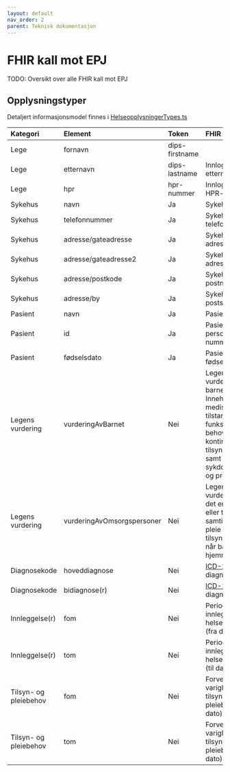 ```yaml
---
layout: default
nav_order: 2
parent: Teknisk dokumentasjon
---
```

# FHIR kall mot EPJ

TODO: Oversikt over alle FHIR kall mot EPJ

## Opplysningstyper
Detaljert informasjonsmodel finnes i [HelseopplysningerTypes.ts](https://github.com/navikt/k9-legeerklaering-on-fhir/blob/main/src/integrations/helseopplysningerserver/types/HelseopplysningerTypes.ts)

| Kategori              | Element                    | Token          | FHIR |
|:----------------------|:---------------------------|:---------------|:------------|
| Lege                  | fornavn                    | dips-firstname | 
| Lege                  | etternavn                  | dips-lastname  | Innlogget leges etternavn |
| Lege                  | hpr                        | hpr-nummer     | Innlogget leges HPR-nummer |
| Sykehus               | navn                       | Ja          | Sykehusets navn |
| Sykehus               | telefonnummer              | Ja          | Sykehusets telefonnummer |
| Sykehus               | adresse/gateadresse        | Ja          | Sykehusets adresse |
| Sykehus               | adresse/gateadresse2       | Ja          | Sykehusets adresse |
| Sykehus               | adresse/postkode           | Ja          | Sykehusets postnummer |
| Sykehus               | adresse/by                 | Ja          | Sykehusets poststed |
| Pasient               | navn                       | Ja          | Pasientens navn |
| Pasient               | id                         | Ja          | Pasientens person- eller d-nummer |
| Pasient               | fødselsdato                | Ja          | Pasientens fødselsdato |
| Legens vurdering      | vurderingAvBarnet          | Nei         | Legens vurdering av barnets tilstand. Inneholder medisinske tilstand, funksjonsnivå, behovet for kontinuerlig tilsyn og pleie, samt sykdomsutvikling og prognose. |
| Legens vurdering      | vurderingAvOmsorgspersoner | Nei         | Legens vurdering av om det er behov én eller to personer samtidig for å pleie og/eller ha tilsyn med barnet når barnet er hjemme. |
| Diagnosekode          | hoveddiagnose              | Nei         | [ICD-10](https://www.ehelse.no/kodeverk-og-terminologi/ICD-10-og-ICD-11) diagnosekode. |
| Diagnosekode          | bidiagnose(r)              | Nei         | [ICD-10](https://www.ehelse.no/kodeverk-og-terminologi/ICD-10-og-ICD-11) diagnosekoder. |
| Innleggelse(r)        | fom                        | Nei         | Periode(r) for innleggelse(r) på helseinstitusjon (fra dato)  |
| Innleggelse(r)        | tom                        | Nei         | Periode(r) for innleggelse(r) på helseinstitusjon (til dato)  | 
| Tilsyn- og pleiebehov | fom                        | Nei         | Forventet varighet på tilsyns- og pleiebehovet (fra dato) |
| Tilsyn- og pleiebehov | tom                        | Nei         | Forventet varighet på tilsyns- og pleiebehovet (till dato) |
